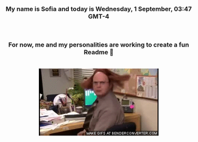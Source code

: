 


<div align="center">
<h3 >My name is Sofia and today is Wednesday, 1 September, 03:47 GMT-4</h3><br>
<h3 >For now, me and my personalities are working to create a fun Readme 👋
</h3><br>
<img src='img/dwight.gif' alt='working...'/>
</div>

